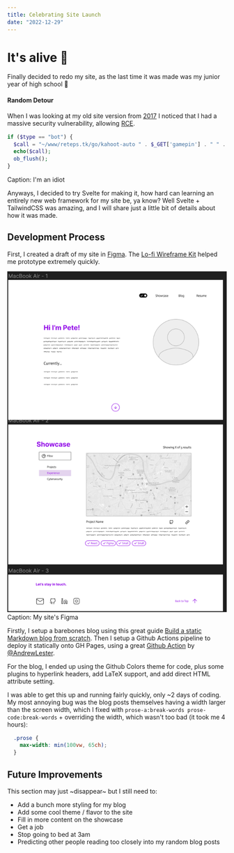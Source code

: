 ```yaml
---
title: Celebrating Site Launch
date: "2022-12-29"
---
```

# It's alive 🥳

Finally decided to redo my site, as the last time it was made was my junior year of high school 😬

#### Random Detour

When I was looking at my old site version from [2017](https://github.com/reteps/reteps.tk) I noticed that I had a massive security vulnerability, allowing [RCE](https://github.com/reteps/reteps.tk/blob/master/src/php/kahoot_cmd.php#L15). 

```php
if ($type == "bot") {
  $call = "~/www/reteps.tk/go/kahoot-auto " . $_GET['gamepin'] . " " . $_GET['username'] . " ";
  echo($call);
  ob_flush();
}
```
Caption: I'm an idiot

Anyways, I decided to try Svelte for making it, how hard can learning an entirely new web framework for my site be, ya know? Well Svelte + TailwindCSS was amazing, and I will share just a little bit of details about how it was made.

## Development Process

First, I created a draft of my site in [Figma](https://www.figma.com/file/HlIMsWUoXULNh4qwAWwj3W/Website). The [Lo-fi Wireframe Kit](https://www.figma.com/community/file/887892609124245416) helped me prototype extremely quickly. 

![](./figma.png)
Caption: My site's Figma

Firstly, I setup a barebones blog using this great guide [Build a static Markdown blog from scratch](https://joshcollinsworth.com/blog/build-static-sveltekit-markdown-blog). Then I setup a Github Actions pipeline to deploy it statically onto GH Pages, using a great [Github Action](https://gist.github.com/AndrewLester/2d3e6257d932831756226ca9a281d9b5) by [@AndrewLester](https://github.com/AndrewLester).

For the blog, I ended up using the Github Colors theme for code, plus some plugins to hyperlink headers, add LaTeX support, and add direct HTML attribute setting.

I was able to get this up and running fairly quickly, only ~2 days of coding. My most annoying bug was the blog posts themselves having a width larger than the screen width, which I fixed with `prose-a:break-words prose-code:break-words` + overriding the width, which wasn't too bad (it took me 4 hours):

```css
  .prose {
    max-width: min(100vw, 65ch);
  }
```

## Future Improvements

This section may just ~disappear~ but I still need to:

+ Add a bunch more styling for my blog
+ Add some cool theme / flavor to the site
+ Fill in more content on the showcase
+ Get a job
+ Stop going to bed at 3am
+ Predicting other people reading too closely into my random blog posts